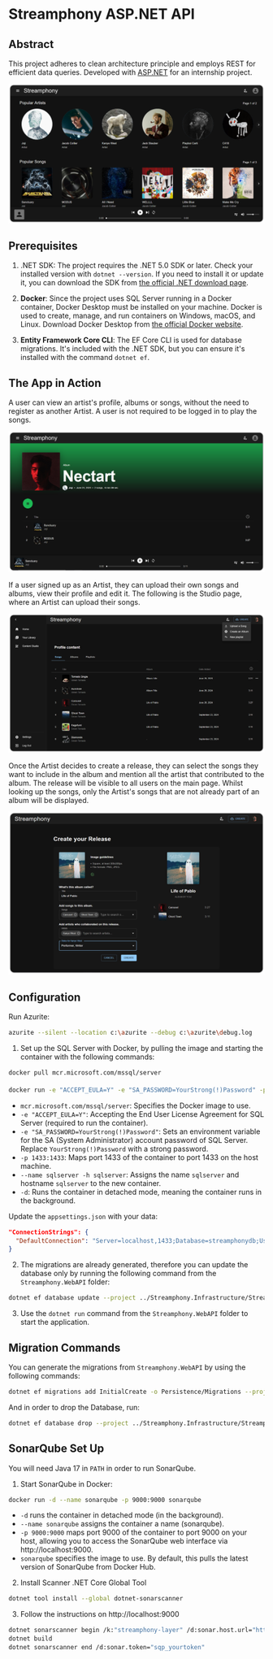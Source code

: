 # Streamphony ASP.NET API

## Abstract

This project adheres to clean architecture principle and employs REST for efficient data queries.
Developed with [ASP.NET](https://dotnet.microsoft.com/en-us/apps/aspnet) for an internship project.

![Diagram1](https://github.com/liviumocanup/streamphony-asp-net/blob/main/demo/main.png)

## Prerequisites
1. .NET SDK: The project requires the .NET 5.0 SDK or later. Check your installed version with `dotnet --version`. If you need to install it or update it, you can download the SDK from [the official .NET download page](https://dotnet.microsoft.com/download).

2. **Docker**: Since the project uses SQL Server running in a Docker container, Docker Desktop must be installed on your machine. Docker is used to create, manage, and run containers on Windows, macOS, and Linux. Download Docker Desktop from [the official Docker website](https://www.docker.com/).

3. **Entity Framework Core CLI**: The EF Core CLI is used for database migrations. It's included with the .NET SDK, but you can ensure it's installed with the command `dotnet ef`.

## The App in Action
A user can view an artist's profile, albums or songs, without the need to register as another Artist. A user is not required to be logged in to play the songs.

![Diagram2](https://github.com/liviumocanup/streamphony-asp-net/blob/main/demo/album.png)

If a user signed up as an Artist, they can upload their own songs and albums, view their profile and edit it. The following is the Studio page, where an Artist can upload their songs.

![Diagram3](https://github.com/liviumocanup/streamphony-asp-net/blob/main/demo/studio.png)

Once the Artist decides to create a release, they can select the songs they want to include in the album and mention all the artist that contributed to the album. The release will be visible to all users on the main page. Whilst looking up the songs, only the Artist's songs that are not already part of an album will be displayed.

![Diagram4](https://github.com/liviumocanup/streamphony-asp-net/blob/main/demo/release.png)

## Configuration

Run Azurite:
```bash
azurite --silent --location c:\azurite --debug c:\azurite\debug.log
```

1. Set up the SQL Server with Docker, by pulling the image and starting the container with the following commands:
```bash
docker pull mcr.microsoft.com/mssql/server

docker run -e "ACCEPT_EULA=Y" -e "SA_PASSWORD=YourStrong(!)Password" -p 1433:1433 --name sqlserver -h sqlserver -d mcr.microsoft.com/mssql/server
```

* `mcr.microsoft.com/mssql/server`: Specifies the Docker image to use.
* `-e "ACCEPT_EULA=Y"`: Accepting the End User License Agreement for SQL Server (required to run the container).
* `-e "SA_PASSWORD=YourStrong(!)Password"`: Sets an environment variable for the SA (System Administrator) account password of SQL Server. Replace `YourStrong(!)Password` with a strong password.
* `-p 1433:1433`: Maps port 1433 of the container to port 1433 on the host machine. 
* `--name sqlserver -h sqlserver`: Assigns the name `sqlserver` and hostname `sqlserver` to the new container.
* `-d`: Runs the container in detached mode, meaning the container runs in the background.

Update the `appsettings.json` with your data:

```json
"ConnectionStrings": {
  "DefaultConnection": "Server=localhost,1433;Database=streamphonydb;User Id=sa;Password=YourStrong(!)Password;"
}
```

2. The migrations are already generated, therefore you can update the database only by running the following command from the `Streamphony.WebAPI` folder:
```bash
dotnet ef database update --project ../Streamphony.Infrastructure/Streamphony.Infrastructure.csproj --startup-project .
```

3. Use the `dotnet run` command from the `Streamphony.WebAPI` folder to start the application.

## Migration Commands
You can generate the migrations from `Streamphony.WebAPI` by using the following commands:
```bash
dotnet ef migrations add InitialCreate -o Persistence/Migrations --project ../Streamphony.Infrastructure/Streamphony.Infrastructure.csproj --startup-project .
```

And in order to drop the Database, run:
```bash
dotnet ef database drop --project ../Streamphony.Infrastructure/Streamphony.Infrastructure.csproj --startup-project .
```


## SonarQube Set Up

You will need Java 17 in `PATH` in order to run SonarQube.

1. Start SonarQube in Docker:
```bash
docker run -d --name sonarqube -p 9000:9000 sonarqube
```

* `-d` runs the container in detached mode (in the background).
* `--name sonarqube` assigns the container a name (sonarqube).
* `-p 9000:9000` maps port 9000 of the container to port 9000 on your host, allowing you to access the SonarQube web interface via http://localhost:9000.
* `sonarqube` specifies the image to use. By default, this pulls the latest version of SonarQube from Docker Hub.

2. Install Scanner .NET Core Global Tool
```bash
dotnet tool install --global dotnet-sonarscanner
```

3. Follow the instructions on http://localhost:9000
```bash
dotnet sonarscanner begin /k:"streamphony-layer" /d:sonar.host.url="http://localhost:9000"  /d:sonar.token="sqp_yourtoken"
dotnet build
dotnet sonarscanner end /d:sonar.token="sqp_yourtoken"
```
